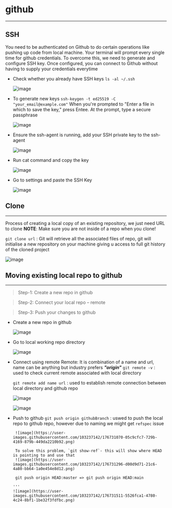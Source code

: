 # github
----------------
## SSH
You need to be authenticated on Github to do certain operations like pushing up code from local machine.
Your terminal will prompt every single time for github credentials.
To overcome this, we need to generate and configure SSH key. Once configured, you can connect to Github
without having to supply your credentials everytime

- Check whether you already have SSH keys `ls -al ~/.ssh`
  
  ![image](https://user-images.githubusercontent.com/103237142/176726435-aa67fd9e-5a52-40b5-92ef-74ab24461a7a.png)
  
- To generate new keys `ssh-keygen -t ed25519 -C "your_email@example.com"`
  When you're prompted to "Enter a file in which to save the key," press Entee. At the prompt, type a secure passphrase
  
  ![image](https://user-images.githubusercontent.com/103237142/176726606-907cadf0-788a-4b18-be59-fd3c49966c21.png)
  
- Ensure the ssh-agent is running, add your SSH private key to the ssh-agent

  ![image](https://user-images.githubusercontent.com/103237142/176726896-7a52fdbc-06fd-47d5-95ee-0f13ecf8050d.png)

- Run cat command and copy the key

  ![image](https://user-images.githubusercontent.com/103237142/176726990-1192cb3b-d766-4c30-bbb5-b83d136479a5.png)

- Go to settings and paste the SSH Key

  ![image](https://user-images.githubusercontent.com/103237142/176727176-a8d3a833-da23-421c-b831-a76be070526c.png)


## Clone
---------------------
Process of creating a local copy of an existing repository, we just need URL to clone
**NOTE**: Make sure you are not inside of a repo when you clone!

`git clone url` : Git will retrieve all the associated files of repo, git will initialise a new repository on your machine 
  giving u access to full git history of the cloned project
 
![image](https://user-images.githubusercontent.com/103237142/176727702-a3a49658-ea61-45d9-a9a1-8f31b8f550ff.png)


## Moving existing local repo to github
--------------------------
> Step-1: Create a new repo in github

> Step-2: Connect your local repo – remote

> Step-3: Push your changes to github

- Create a new repo in github

  ![image](https://user-images.githubusercontent.com/103237142/176729632-a8a18d9d-367e-4b70-aa15-f19aef62d392.png)

- Go to local working repo directory

  ![image](https://user-images.githubusercontent.com/103237142/176729769-baae1c72-88a3-4b32-bad7-f493237d661d.png)

- Connect using remote
  Remote: It is combination of a name and url, name can be anything but industry prefers ***"origin"***
  `git remote -v` : used to check current remote associated with local directory
  
  `git remote add name url` : used to establish remote connection between local directory and github repo
  
  ![image](https://user-images.githubusercontent.com/103237142/176730279-bb1cc66d-2095-45b6-b461-84e72d3b7114.png)

  ![image](https://user-images.githubusercontent.com/103237142/176730321-f9409b2d-30b4-4b24-a629-b694ee634a39.png)

- Push to github
  `git push origin githubBranch` : uswed to push the local repo to github repo, however due to naming we might get `refspec` issue
  
  ```
   ![image](https://user-images.githubusercontent.com/103237142/176731070-05c9cfc7-729b-4169-879b-449da2210b92.png)
  
   To solve this problem, `git show-ref`- this will show where HEAD is pointing to and use that
   ![image](https://user-images.githubusercontent.com/103237142/176731296-d00d9d71-21c6-4a80-bb64-1a0e454e8d12.png)

   git push origin HEAD:master => git push origin HEAD:main

  '''
  ![image](https://user-images.githubusercontent.com/103237142/176731511-5526fca1-4780-4c24-8bf1-1be32f3fdfbc.png)

